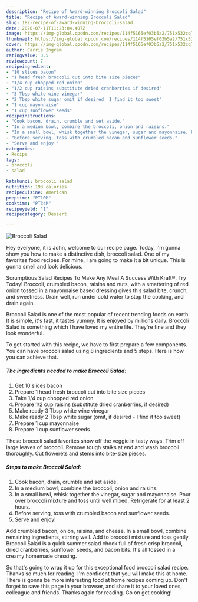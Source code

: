 ```yaml
---
description: "Recipe of Award-winning Broccoli Salad"
title: "Recipe of Award-winning Broccoli Salad"
slug: 182-recipe-of-award-winning-broccoli-salad
date: 2020-07-11T11:23:04.407Z
image: https://img-global.cpcdn.com/recipes/114f5165ef03b5a2/751x532cq70/broccoli-salad-recipe-main-photo.jpg
thumbnail: https://img-global.cpcdn.com/recipes/114f5165ef03b5a2/751x532cq70/broccoli-salad-recipe-main-photo.jpg
cover: https://img-global.cpcdn.com/recipes/114f5165ef03b5a2/751x532cq70/broccoli-salad-recipe-main-photo.jpg
author: Carrie Ingram
ratingvalue: 3.5
reviewcount: 7
recipeingredient:
- "10 slices bacon"
- "1 head fresh broccoli cut into bite size pieces"
- "1/4 cup chopped red onion"
- "1/2 cup raisins substitute dried cranberries if desired"
- "3 Tbsp white wine vinegar"
- "2 Tbsp white sugar omit if desired  I find it too sweet"
- "1 cup mayonnaise"
- "1 cup sunflower seeds"
recipeinstructions:
- "Cook bacon, drain, crumble and set aside."
- "In a medium bowl, combine the broccoli, onion and raisins."
- "In a small bowl, whisk together the vinegar, sugar and mayonnaise. Pour over broccoli mixture and toss until well mixed. Refrigerate for at least 2 hours."
- "Before serving, toss with crumbled bacon and sunflower seeds."
- "Serve and enjoy!"
categories:
- Recipe
tags:
- broccoli
- salad

katakunci: broccoli salad 
nutrition: 193 calories
recipecuisine: American
preptime: "PT10M"
cooktime: "PT34M"
recipeyield: "1"
recipecategory: Dessert

---
```



![Broccoli Salad](https://img-global.cpcdn.com/recipes/114f5165ef03b5a2/751x532cq70/broccoli-salad-recipe-main-photo.jpg)

Hey everyone, it is John, welcome to our recipe page. Today, I'm gonna show you how to make a distinctive dish, broccoli salad. One of my favorites food recipes. For mine, I am going to make it a bit unique. This is gonna smell and look delicious.

Scrumptious Salad Recipes To Make Any Meal A Success With Kraft®, Try Today! Broccoli, crumbled bacon, raisins and nuts, with a smattering of red onion tossed in a mayonnaise based dressing gives this salad bite, crunch, and sweetness. Drain well, run under cold water to stop the cooking, and drain again.

Broccoli Salad is one of the most popular of recent trending foods on earth. It is simple, it's fast, it tastes yummy. It is enjoyed by millions daily. Broccoli Salad is something which I have loved my entire life. They're fine and they look wonderful.


To get started with this recipe, we have to first prepare a few components. You can have broccoli salad using 8 ingredients and 5 steps. Here is how you can achieve that.

<!--inarticleads1-->

##### The ingredients needed to make Broccoli Salad:

1. Get 10 slices bacon
1. Prepare 1 head fresh broccoli cut into bite size pieces
1. Take 1/4 cup chopped red onion
1. Prepare 1/2 cup raisins (substitute dried cranberries, if desired)
1. Make ready 3 Tbsp white wine vinegar
1. Make ready 2 Tbsp white sugar (omit, if desired - I find it too sweet)
1. Prepare 1 cup mayonnaise
1. Prepare 1 cup sunflower seeds


These broccoli salad favorites show off the veggie in tasty ways. Trim off large leaves of broccoli. Remove tough stalks at end and wash broccoli thoroughly. Cut flowerets and stems into bite-size pieces. 

<!--inarticleads2-->

##### Steps to make Broccoli Salad:

1. Cook bacon, drain, crumble and set aside.
1. In a medium bowl, combine the broccoli, onion and raisins.
1. In a small bowl, whisk together the vinegar, sugar and mayonnaise. Pour over broccoli mixture and toss until well mixed. Refrigerate for at least 2 hours.
1. Before serving, toss with crumbled bacon and sunflower seeds.
1. Serve and enjoy!


Add crumbled bacon, onion, raisins, and cheese. In a small bowl, combine remaining ingredients, stirring well. Add to broccoli mixture and toss gently. Broccoli Salad is a quick summer salad chock full of fresh crisp broccoli, dried cranberries, sunflower seeds, and bacon bits. It&#39;s all tossed in a creamy homemade dressing. 

So that's going to wrap it up for this exceptional food broccoli salad recipe. Thanks so much for reading. I'm confident that you will make this at home. There is gonna be more interesting food at home recipes coming up. Don't forget to save this page in your browser, and share it to your loved ones, colleague and friends. Thanks again for reading. Go on get cooking!
